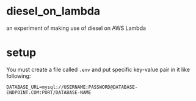 # diesel_on_lambda
an experiment of making use of diesel on AWS Lambda

# setup
You must create a file called `.env` and put specific key-value pair in it like following:

```
DATABASE_URL=mysql://USERNAME:PASSWORD@DATABASE-ENDPOINT.COM:PORT/DATABASE-NAME
```